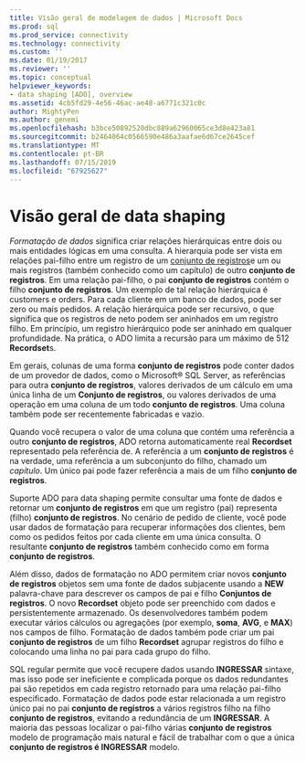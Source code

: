 ```yaml
---
title: Visão geral de modelagem de dados | Microsoft Docs
ms.prod: sql
ms.prod_service: connectivity
ms.technology: connectivity
ms.custom: ''
ms.date: 01/19/2017
ms.reviewer: ''
ms.topic: conceptual
helpviewer_keywords:
- data shaping [ADO], overview
ms.assetid: 4cb5fd29-4e56-46ac-ae48-a6771c321c0c
author: MightyPen
ms.author: genemi
ms.openlocfilehash: b3bce50892520dbc889a62960065ce3d8e423a81
ms.sourcegitcommit: b2464064c0566590e486a3aafae6d67ce2645cef
ms.translationtype: MT
ms.contentlocale: pt-BR
ms.lasthandoff: 07/15/2019
ms.locfileid: "67925627"
---
```

# <a name="data-shaping-overview"></a>Visão geral de data shaping
*Formatação de dados* significa criar relações hierárquicas entre dois ou mais entidades lógicas em uma consulta. A hierarquia pode ser vista em relações pai-filho entre um registro de um [conjunto de registros](../../../ado/reference/ado-api/recordset-object-ado.md)e um ou mais registros (também conhecido como um capítulo) de outro **conjunto de registros**. Em uma relação pai-filho, o pai **conjunto de registros** contém o filho **conjunto de registros**. Um exemplo de tal relação hierárquica é customers e orders. Para cada cliente em um banco de dados, pode ser zero ou mais pedidos. A relação hierárquica pode ser recursivo, o que significa que os registros de neto podem ser aninhados em um registro filho. Em princípio, um registro hierárquico pode ser aninhado em qualquer profundidade. Na prática, o ADO limita a recursão para um máximo de 512 **Recordset**s.  
  
 Em gerais, colunas de uma forma **conjunto de registros** pode conter dados de um provedor de dados, como o Microsoft® SQL Server, as referências para outra **conjunto de registros**, valores derivados de um cálculo em uma única linha de um  **Conjunto de registros**, ou valores derivados de uma operação em uma coluna de um todo **conjunto de registros**. Uma coluna também pode ser recentemente fabricadas e vazio.  
  
 Quando você recupera o valor de uma coluna que contém uma referência a outro **conjunto de registros**, ADO retorna automaticamente real **Recordset** representado pela referência de. A referência a um **conjunto de registros** é na verdade, uma referência a um subconjunto do filho, chamado um *capítulo*. Um único pai pode fazer referência a mais de um filho **conjunto de registros**.  
  
 Suporte ADO para data shaping permite consultar uma fonte de dados e retornar um **conjunto de registros** em que um registro (pai) representa (filho) **conjunto de registros**. No cenário de pedido de cliente, você pode usar dados de formatação para recuperar informações dos clientes, bem como os pedidos feitos por cada cliente em uma única consulta. O resultante **conjunto de registros** também conhecido como em forma **conjunto de registros**.  
  
 Além disso, dados de formatação no ADO permitem criar novos **conjunto de registros** objetos sem uma fonte de dados subjacente usando a **NEW** palavra-chave para descrever os campos de pai e filho  **Conjuntos de registros**. O novo **Recordset** objeto pode ser preenchido com dados e persistentemente armazenado. Os desenvolvedores também podem executar vários cálculos ou agregações (por exemplo, **soma**, **AVG**, e **MAX**) nos campos de filho. Formatação de dados também pode criar um pai **conjunto de registros** de um filho **Recordset** agrupar registros do filho e colocando uma linha no pai para cada grupo do filho.  
  
 SQL regular permite que você recupere dados usando **INGRESSAR** sintaxe, mas isso pode ser ineficiente e complicada porque os dados redundantes pai são repetidos em cada registro retornado para uma relação pai-filho especificado. Formatação de dados pode estar relacionada a um registro único pai no pai **conjunto de registros** a vários registros filho na filho **conjunto de registros**, evitando a redundância de um **INGRESSAR**. A maioria das pessoas localizar o pai-filho várias **conjunto de registros** modelo de programação mais natural e fácil de trabalhar com o que a única **conjunto de registros é INGRESSAR** modelo.
